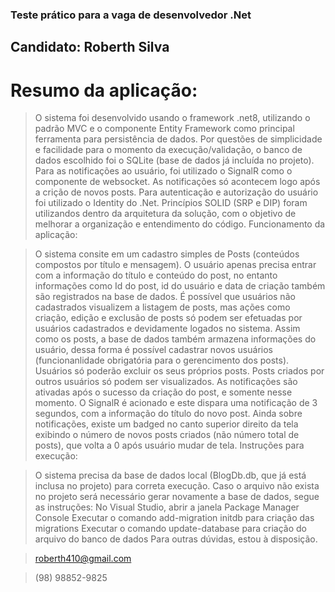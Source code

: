 ### Teste prático para a vaga de desenvolvedor .Net

## Candidato: Roberth Silva

# Resumo da aplicação:

>O sistema foi desenvolvido usando o framework .net8, utilizando o padrão MVC e o componente Entity Framework como principal ferramenta para persistência de dados.
Por questões de simplicidade e facilidade para o momento da execução/validação, o banco de dados escolhido foi o SQLite (base de dados já incluída no projeto).
Para as notificações ao usuário, foi utilizado o SignalR como o componente de websocket. As notificações só acontecem logo após a crição de novos posts.
Para autenticação e autorização do usuário foi utilizado o Identity do .Net.
Princípios SOLID (SRP e DIP) foram utilizandos dentro da arquitetura da solução, com o objetivo de melhorar a organização e entendimento do código.
Funcionamento da aplicação:

>O sistema consite em um cadastro simples de Posts (conteúdos compostos por título e mensagem). O usuário apenas precisa entrar com a informação do título e conteúdo do post, no entanto informações como Id do post, id do usuário e data de criação também são registrados na base de dados.
É possível que usuários não cadastrados visualizem a listagem de posts, mas ações como criação, edição e exclusão de posts só podem ser efetuadas por usuários cadastrados e devidamente logados no sistema.
Assim como os posts, a base de dados também armazena informações do usuário, dessa forma é possível cadastrar novos usuários (funcionanlidade obrigatória para o gerencimento dos posts).
Usuários só poderão excluir os seus próprios posts. Posts criados por outros usuários só podem ser visualizados.
As notificações são ativadas após o sucesso da criação do post, e somente nesse momento. O SignalR é acionado e este dispara uma notificação de 3 segundos, com a informação do título do novo post.
Ainda sobre notificações, existe um badged no canto superior direito da tela exibindo o número de novos posts criados (não número total de posts), que volta a 0 após usuário mudar de tela.
Instruções para execução:

>O sistema precisa da base de dados local (BlogDb.db, que já está inclusa no projeto) para correta execução. Caso o arquivo não exista no projeto será necessário gerar novamente a base de dados, segue as instruções:
No Visual Studio, abrir a janela Package Manager Console
Executar o comando add-migration initdb para criação das migrations
Executar o comando update-database para criação do arquivo do banco de dados
Para outras dúvidas, estou à disposição.

>roberth410@gmail.com

>(98) 98852-9825
